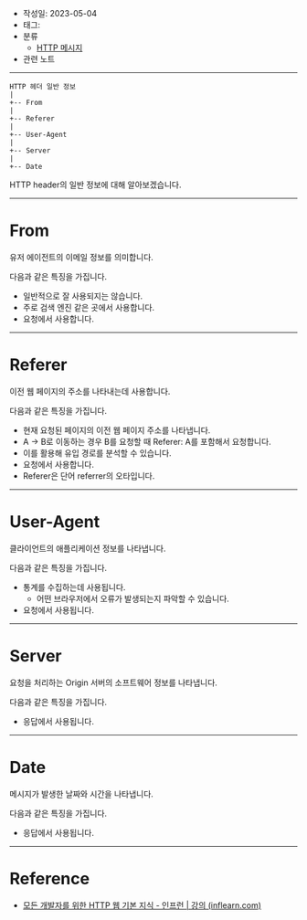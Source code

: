 - 작성일: 2023-05-04
- 태그: 
- 분류
    - [HTTP 메시지](HTTP%20메시지.md)
- 관련 노트
---

```
HTTP 헤더 일반 정보
|
+-- From
|
+-- Referer
|
+-- User-Agent
|
+-- Server
|
+-- Date
```

HTTP header의 일반 정보에 대해 알아보겠습니다.

---

# From

유저 에이전트의 이메일 정보를 의미합니다.

다음과 같은 특징을 가집니다.

- 일반적으로 잘 사용되지는 않습니다.
- 주로 검색 엔진 같은 곳에서 사용합니다.
- 요청에서 사용합니다.

---

# Referer

이전 웹 페이지의 주소를 나타내는데 사용합니다.

다음과 같은 특징을 가집니다.

- 현재 요청된 페이지의 이전 웹 페이지 주소를 나타냅니다.
- A -> B로 이동하는 경우 B를 요청할 때 Referer: A를 포함해서 요청합니다.
- 이를 활용해 유입 경로를 분석할 수 있습니다.
- 요청에서 사용합니다.
- Referer은 단어 referrer의 오타입니다.

---

# User-Agent

클라이언트의 애플리케이션 정보를 나타냅니다.

다음과 같은 특징을 가집니다.

- 통계를 수집하는데 사용됩니다.
    - 어떤 브라우저에서 오류가 발생되는지 파악할 수 있습니다.
- 요청에서 사용됩니다.

---

# Server

요청을 처리하는 Origin 서버의 소프트웨어 정보를 나타냅니다.

다음과 같은 특징을 가집니다.

- 응답에서 사용됩니다.

---

# Date

메시지가 발생한 날짜와 시간을 나타냅니다.

다음과 같은 특징을 가집니다.

- 응답에서 사용됩니다.



---

# Reference

- [모든 개발자를 위한 HTTP 웹 기본 지식 - 인프런 | 강의 (inflearn.com)](https://www.inflearn.com/course/http-%EC%9B%B9-%EB%84%A4%ED%8A%B8%EC%9B%8C%ED%81%AC)